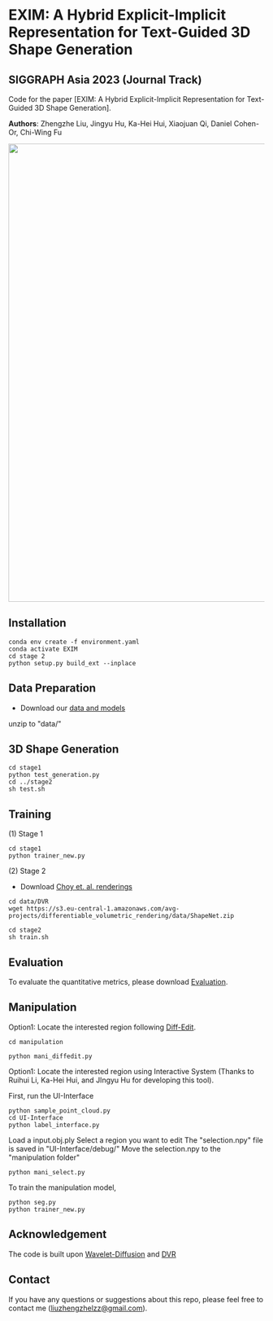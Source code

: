 # EXIM: A Hybrid Explicit-Implicit Representation for Text-Guided 3D Shape Generation
## SIGGRAPH Asia 2023 (Journal Track)

Code for the paper [EXIM: A Hybrid Explicit-Implicit Representation for Text-Guided 3D Shape Generation].


**Authors**: Zhengzhe Liu, Jingyu Hu, Ka-Hei Hui, Xiaojuan Qi, Daniel Cohen-Or, Chi-Wing Fu

<img src="figure1.jpg" width="900"/>


## Installation

```
conda env create -f environment.yaml
conda activate EXIM
cd stage 2
python setup.py build_ext --inplace
```

## Data Preparation


* Download our [data and models]()

unzip to "data/"



##  3D Shape Generation


```
cd stage1
python test_generation.py
cd ../stage2
sh test.sh
```

##  Training

(1)  Stage 1

```
cd stage1
python trainer_new.py
```

(2)  Stage 2

* Download [Choy et. al. renderings](https://arxiv.org/abs/1604.00449)

```
cd data/DVR
wget https://s3.eu-central-1.amazonaws.com/avg-projects/differentiable_volumetric_rendering/data/ShapeNet.zip
```

```
cd stage2
sh train.sh
```


## Evaluation

To evaluate the quantitative metrics, please download [Evaluation]().


##  Manipulation

Option1: Locate the interested region following [Diff-Edit](https://arxiv.org/abs/2210.11427).

```
cd manipulation

python mani_diffedit.py
```

Option1: Locate the interested region using Interactive System (Thanks to Ruihui Li, Ka-Hei Hui, and JIngyu Hu for developing this tool).


First, run the UI-Interface

```
python sample_point_cloud.py
cd UI-Interface
python label_interface.py
```

Load a input.obj.ply
Select a region you want to edit
The "selection.npy" file is saved in "UI-Interface/debug/"
Move the selection.npy to the "manipulation folder"

```
python mani_select.py

```



To train the manipulation model, 

```
python seg.py
python trainer_new.py
```


## Acknowledgement

The code is built upon [Wavelet-Diffusion](https://github.com/edward1997104/Wavelet-Generation) and [DVR](https://github.com/autonomousvision/differentiable_volumetric_rendering)

## Contact
If you have any questions or suggestions about this repo, please feel free to contact me (liuzhengzhelzz@gmail.com).